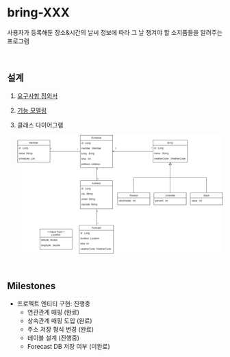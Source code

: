 # bring-XXX

사용자가 등록해둔 장소&amp;시간의 날씨 정보에 따라 그 날 챙겨야 할 소지품들을 알려주는 프로그램

&nbsp;

## 설계

1. [요구사항 정의서](./doc/요구사항%20정의서.md)

2. [기능 모델링](./doc/기능%20모델링.md)

3. 클래스 다이어그램

   ![클래스 다이어그램](./doc/클래스%20다이어그램v1.2.jpg)

&nbsp;

## Milestones

- 프로젝트 엔티티 구현: 진행중
  - 연관관계 매핑 (완료)
  - 상속관계 매핑 도입 (완료)
  - 주소 저장 형식 변경 (완료)
  - 테이블 설계 (진행중)
  - Forecast DB 저장 여부 (미완료)
